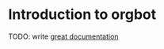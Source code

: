 # Introduction to orgbot

TODO: write [great documentation](http://jacobian.org/writing/what-to-write/)
